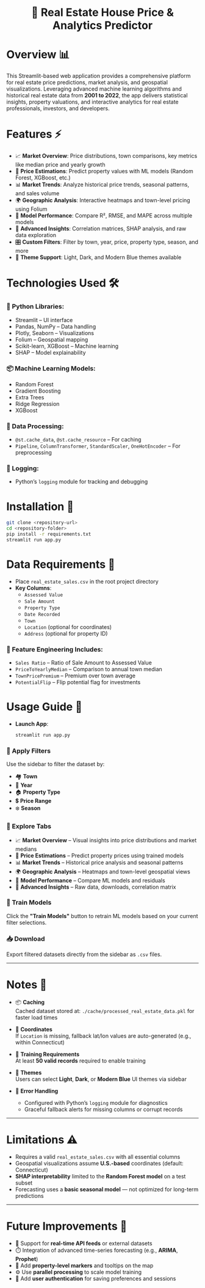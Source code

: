 <h1 align="center">🏡 Real Estate House Price & Analytics Predictor</h1>

# Overview 📊

This Streamlit-based web application provides a comprehensive platform for real estate price predictions, market analysis, and geospatial visualizations. Leveraging advanced machine learning algorithms and historical real estate data from **2001 to 2022**, the app delivers statistical insights, property valuations, and interactive analytics for real estate professionals, investors, and developers.

# Features ⚡

- 📈 **Market Overview**: Price distributions, town comparisons, key metrics like median price and yearly growth  
- 💸 **Price Estimations**: Predict property values with ML models (Random Forest, XGBoost, etc.)  
- 📊 **Market Trends**: Analyze historical price trends, seasonal patterns, and sales volume   
- 🌍 **Geographic Analysis**: Interactive heatmaps and town-level pricing using Folium  
- 🧠 **Model Performance**: Compare R², RMSE, and MAPE across multiple models  
- 🧪 **Advanced Insights**: Correlation matrices, SHAP analysis, and raw data exploration  
- 🎛️ **Custom Filters**: Filter by town, year, price, property type, season, and more  
- 🎨 **Theme Support**: Light, Dark, and Modern Blue themes available  

# Technologies Used 🛠️

### 🐍 Python Libraries:
- Streamlit – UI interface  
- Pandas, NumPy – Data handling  
- Plotly, Seaborn – Visualizations  
- Folium – Geospatial mapping  
- Scikit-learn, XGBoost – Machine learning  
- SHAP – Model explainability  

### 📦 Machine Learning Models:
- Random Forest  
- Gradient Boosting  
- Extra Trees  
- Ridge Regression  
- XGBoost  

### 🔄 Data Processing:
- `@st.cache_data`, `@st.cache_resource` – For caching  
- `Pipeline`, `ColumnTransformer`, `StandardScaler`, `OneHotEncoder` – For preprocessing  

### 🧾 Logging:
- Python’s `logging` module for tracking and debugging  

# Installation 🧩

```bash
git clone <repository-url>
cd <repository-folder>
pip install -r requirements.txt
streamlit run app.py
```
# Data Requirements 📂

- Place `real_estate_sales.csv` in the root project directory  
- **Key Columns**:  
  - `Assessed Value`  
  - `Sale Amount`  
  - `Property Type`  
  - `Date Recorded`  
  - `Town`  
  - `Location` (optional for coordinates)  
  - `Address` (optional for property ID)  

### 🧠 Feature Engineering Includes:
- `Sales Ratio` – Ratio of Sale Amount to Assessed Value  
- `PriceToYearlyMedian` – Comparison to annual town median  
- `TownPricePremium` – Premium over town average  
- `PotentialFlip` – Flip potential flag for investments  

# Usage Guide 🚀

- **Launch App**:  
  ```bash
  streamlit run app.py
  ```
 ### 🔎 Apply Filters
Use the sidebar to filter the dataset by:
- 🏘️ **Town**
- 📅 **Year**
- 🏠 **Property Type**
- 💲 **Price Range**
- ❄️ **Season**

### 🧭 Explore Tabs
- 📈 **Market Overview** – Visual insights into price distributions and market medians  
- 💸 **Price Estimations** – Predict property prices using trained models  
- 📊 **Market Trends** – Historical price analysis and seasonal patterns  
- 🌍 **Geographic Analysis** – Heatmaps and town-level geospatial views  
- 🧠 **Model Performance** – Compare ML models and residuals  
- 🔬 **Advanced Insights** – Raw data, downloads, correlation matrix  

### 🧪 Train Models
Click the **"Train Models"** button to retrain ML models based on your current filter selections.

### 📥 Download
Export filtered datasets directly from the sidebar as `.csv` files.

---

# Notes 📝

- 📦 **Caching**  
  Cached dataset stored at: `./cache/processed_real_estate_data.pkl` for faster load times  

- 🧭 **Coordinates**  
  If `Location` is missing, fallback lat/lon values are auto-generated (e.g., within Connecticut)

- 🔢 **Training Requirements**  
  At least **50 valid records** required to enable training

- 🎨 **Themes**  
  Users can select **Light**, **Dark**, or **Modern Blue** UI themes via sidebar

- 🧼 **Error Handling**  
  - Configured with Python’s `logging` module for diagnostics  
  - Graceful fallback alerts for missing columns or corrupt records  

---

# Limitations ⚠️

- Requires a valid `real_estate_sales.csv` with all essential columns  
- Geospatial visualizations assume **U.S.-based** coordinates (default: Connecticut)  
- **SHAP interpretability** limited to the **Random Forest model** on a test subset  
- Forecasting uses a **basic seasonal model** — not optimized for long-term predictions  

---

# Future Improvements 🔮

- 🔄 Support for **real-time API feeds** or external datasets  
- ⏱️ Integration of advanced time-series forecasting (e.g., **ARIMA**, **Prophet**)  
- 📍 Add **property-level markers** and tooltips on the map  
- ⚙️ Use **parallel processing** to scale model training  
- 🔐 Add **user authentication** for saving preferences and sessions  
